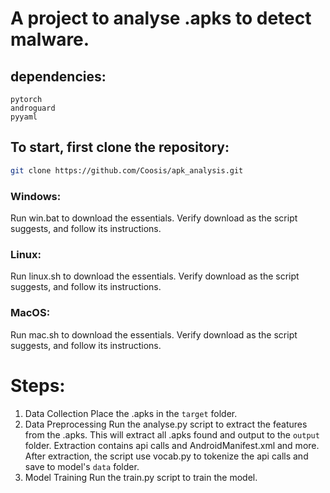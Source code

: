 # A project to analyse .apks to detect malware.
## dependencies:
```
pytorch
androguard
pyyaml
```

## To start, first clone the repository:
```bash
git clone https://github.com/Coosis/apk_analysis.git
```

### Windows:
Run win.bat to download the essentials. Verify download as the script suggests, and follow its instructions.

### Linux:
Run linux.sh to download the essentials. Verify download as the script suggests, and follow its instructions.

### MacOS:
Run mac.sh to download the essentials. Verify download as the script suggests, and follow its instructions.

# Steps:
1. Data Collection
Place the .apks in the `target` folder.
2. Data Preprocessing
Run the analyse.py script to extract the features from the .apks.
This will extract all .apks found and output to the `output` folder.
Extraction contains api calls and AndroidManifest.xml and more.
After extraction, the script use vocab.py to tokenize the api calls and save to model's `data` folder.
3. Model Training
Run the train.py script to train the model.
